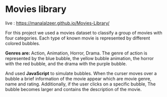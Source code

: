 # Movies library
 
 live : https://manalalzeer.github.io/Movies-Library/

For this project we used a movies dataset to classify a group of movies with four categories.
Each type of known movie is represented by different colored bubbles.

**Genres are:** Action, Animation, Horror, Drama.
The genre of action is represented by the blue bubble, the yellow bubble animation, the horror with the red bubble, and the drama with the purple bubble. 

And used **JavaScript** to simulate bubbles.
When the curser moves over a bubble a brief information of the movie appear which are movie genre, name and rating. Additionally, if the user clicks on a specific bubble, The bubble becomes larger and contains the description of the movie.






